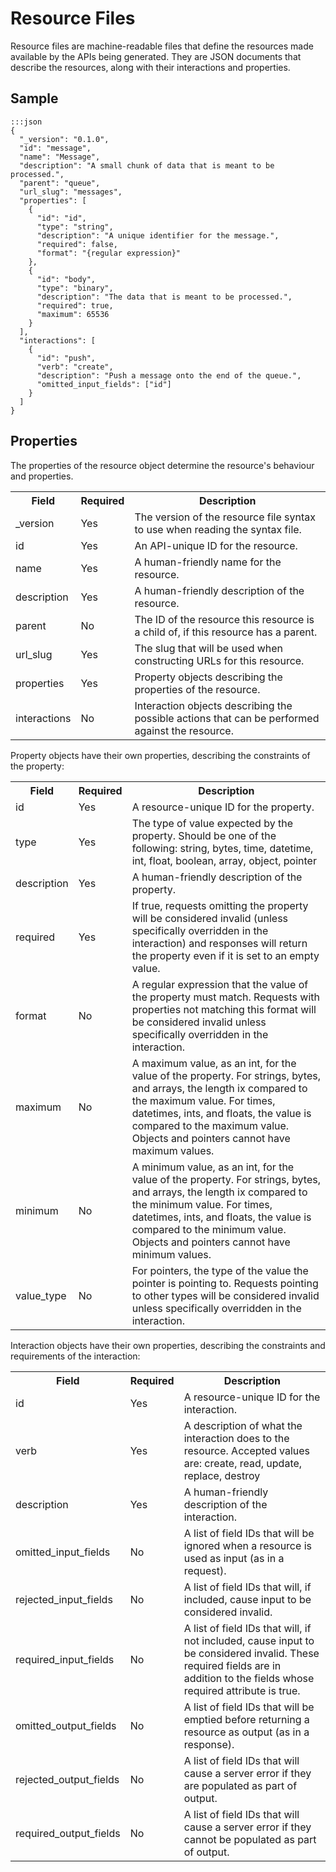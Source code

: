 # Resource Files

Resource files are machine-readable files that define the resources made available by the APIs being generated. They are JSON documents that describe the resources, along with their interactions and properties.

## Sample

	:::json
	{
	  "_version": "0.1.0",
	  "id": "message",
	  "name": "Message",
	  "description": "A small chunk of data that is meant to be processed.",
	  "parent": "queue",
	  "url_slug": "messages",
	  "properties": [
	    {
	      "id": "id",
	      "type": "string",
	      "description": "A unique identifier for the message.",
	      "required": false,
	      "format": "{regular expression}"
	    },
	    {
	      "id": "body",
	      "type": "binary",
	      "description": "The data that is meant to be processed.",
	      "required": true,
	      "maximum": 65536
	    }
	  ],
	  "interactions": [
	    {
	      "id": "push",
	      "verb": "create",
	      "description": "Push a message onto the end of the queue.",
	      "omitted_input_fields": ["id"]
	    }
	  ]
	}

## Properties

The properties of the resource object determine the resource's behaviour and properties.

<table>
<tr><th>Field</th><th>Required</th><th>Description</th></tr>
<tr><td>_version</td><td>Yes</td><td>The version of the resource file syntax to use when reading the syntax file.</td></tr>
<tr><td>id</td><td>Yes</td><td>An API-unique ID for the resource.</td></tr>
<tr><td>name</td><td>Yes</td><td>A human-friendly name for the resource.</td></tr>
<tr><td>description</td><td>Yes</td><td>A human-friendly description of the resource.</td></tr>
<tr><td>parent</td><td>No</td><td>The ID of the resource this resource is a child of, if this resource has a parent.</td></tr>
<tr><td>url_slug</td><td>Yes</td><td>The slug that will be used when constructing URLs for this resource.</td></tr>
<tr><td>properties</td><td>Yes</td><td>Property objects describing the properties of the resource.</td></tr>
<tr><td>interactions</td><td>No</td><td>Interaction objects describing the possible actions that can be performed against the resource.</td></tr>
</table>

Property objects have their own properties, describing the constraints of the property:

<table>
<tr><th>Field</th><th>Required</th><th>Description</th></tr>
<tr><td>id</td><td>Yes</td><td>A resource-unique ID for the property.</td></tr>
<tr><td>type</td><td>Yes</td><td>The type of value expected by the property. Should be one of the following: string, bytes, time, datetime, int, float, boolean, array, object, pointer</td></tr>
<tr><td>description</td><td>Yes</td><td>A human-friendly description of the property.</td></tr>
<tr><td>required</td><td>Yes</td><td>If true, requests omitting the property will be considered invalid (unless specifically overridden in the interaction) and responses will return the property even if it is set to an empty value.</td></tr>
<tr><td>format</td><td>No</td><td>A regular expression that the value of the property must match. Requests with properties not matching this format will be considered invalid unless specifically overridden in the interaction.</td></tr>
<tr><td>maximum</td><td>No</td><td>A maximum value, as an int, for the value of the property. For strings, bytes, and arrays, the length ix compared to the maximum value. For times, datetimes, ints, and floats, the value is compared to the maximum value. Objects and pointers cannot have maximum values.</td></tr>
<tr><td>minimum</td><td>No</td><td>A minimum value, as an int, for the value of the property. For strings, bytes, and arrays, the length ix compared to the minimum value. For times, datetimes, ints, and floats, the value is compared to the minimum value. Objects and pointers cannot have minimum values.</td></tr>
<tr><td>value_type</td><td>No</td><td>For pointers, the type of the value the pointer is pointing to. Requests pointing to other types will be considered invalid unless specifically overridden in the interaction.</td></tr>
</table>

Interaction objects have their own properties, describing the constraints and requirements of the interaction:

<table>
<tr><th>Field</th><th>Required</th><th>Description</th></tr>
<tr><td>id</td><td>Yes</td><td>A resource-unique ID for the interaction.</td></tr>
<tr><td>verb</td><td>Yes</td><td>A description of what the interaction does to the resource. Accepted values are: create, read, update, replace, destroy</td></tr>
<tr><td>description</td><td>Yes</td><td>A human-friendly description of the interaction.</td></tr>
<tr><td>omitted_input_fields</td><td>No</td><td>A list of field IDs that will be ignored when a resource is used as input (as in a request).</td></tr>
<tr><td>rejected_input_fields</td><td>No</td><td>A list of field IDs that will, if included, cause input to be considered invalid.</td></tr>
<tr><td>required_input_fields</td><td>No</td><td>A list of field IDs that will, if not included, cause input to be considered invalid. These required fields are in addition to the fields whose required attribute is true.</td></tr>
<tr><td>omitted_output_fields</td><td>No</td><td>A list of field IDs that will be emptied before returning a resource as output (as in a response).</td></tr>
<tr><td>rejected_output_fields</td><td>No</td><td>A list of field IDs that will cause a server error if they are populated as part of output.</td></tr>
<tr><td>required_output_fields</td><td>No</td><td>A list of field IDs that will cause a server error if they cannot be populated as part of output.</td></tr>
</table>

